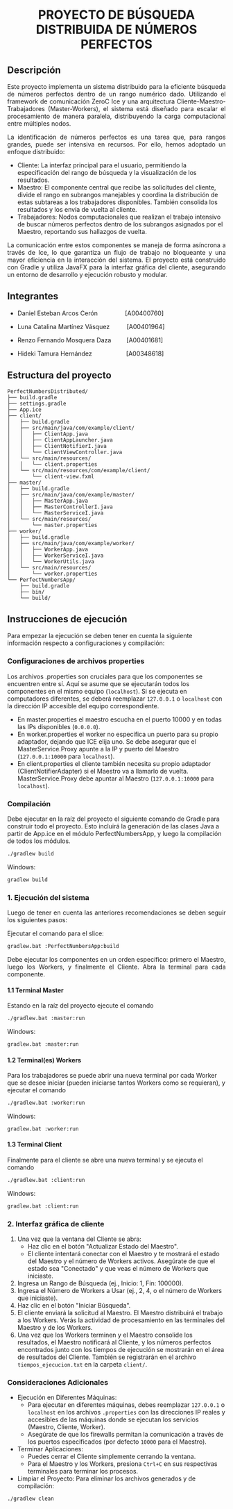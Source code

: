 # <p align="center">PROYECTO DE BÚSQUEDA DISTRIBUIDA DE NÚMEROS PERFECTOS</p>

## Descripción

<p align="justify">Este proyecto implementa un sistema distribuido para la eficiente búsqueda de números perfectos dentro de un rango numérico dado. Utilizando el framework de comunicación ZeroC Ice y una arquitectura Cliente-Maestro-Trabajadores (Master-Workers), el sistema está diseñado para escalar el procesamiento de manera paralela, distribuyendo la carga computacional entre múltiples nodos.</p>

<p align="justify">La identificación de números perfectos es una tarea que, para rangos grandes, puede ser intensiva en recursos. Por ello, hemos adoptado un enfoque distribuido:</p>

* Cliente: La interfaz principal para el usuario, permitiendo la especificación del rango de búsqueda y la visualización de los resultados.
* Maestro: El componente central que recibe las solicitudes del cliente, divide el rango en subrangos manejables y coordina la distribución de estas subtareas a los trabajadores disponibles. También consolida los resultados y los envía de vuelta al cliente.
* Trabajadores: Nodos computacionales que realizan el trabajo intensivo de buscar números perfectos dentro de los subrangos asignados por el Maestro, reportando sus hallazgos de vuelta.

<p align="justify">La comunicación entre estos componentes se maneja de forma asíncrona a través de Ice, lo que garantiza un flujo de trabajo no bloqueante y una mayor eficiencia en la interacción del sistema. El proyecto está construido con Gradle y utiliza JavaFX para la interfaz gráfica del cliente, asegurando un entorno de desarrollo y ejecución robusto y modular.</p>

## Integrantes
- Daniel Esteban Arcos Cerón &nbsp;&nbsp;&nbsp;&nbsp;&nbsp;&nbsp;&nbsp;&nbsp;&nbsp;&nbsp;&nbsp;&nbsp;&nbsp;&nbsp;&nbsp;[A00400760]

- Luna Catalina Martínez Vásquez &nbsp;&nbsp;&nbsp;&nbsp;&nbsp;&nbsp;&nbsp;&nbsp;&nbsp;[A00401964]

- Renzo Fernando Mosquera Daza &nbsp;&nbsp;&nbsp;&nbsp;&nbsp;&nbsp;&nbsp;&nbsp;[A00401681]

- Hideki Tamura Hernández &nbsp;&nbsp;&nbsp;&nbsp;&nbsp;&nbsp;&nbsp;&nbsp;&nbsp;&nbsp;&nbsp;&nbsp;&nbsp;&nbsp;&nbsp;&nbsp;&nbsp;&nbsp;&nbsp;[A00348618]

## Estructura del proyecto
```plaintext
PerfectNumbersDistributed/
├── build.gradle
├── settings.gradle
├── App.ice
├── client/
│   ├── build.gradle
│   ├── src/main/java/com/example/client/
│   │   ├── ClientApp.java
│   │   ├── ClientAppLauncher.java
│   │   ├── ClientNotifierI.java
│   │   └── ClientViewController.java
│   └── src/main/resources/
│   │   └── client.properties
│   └── src/main/resources/com/example/client/
│       └── client-view.fxml
├── master/
│   ├── build.gradle
│   ├── src/main/java/com/example/master/
│   │   ├── MasterApp.java
│   │   ├── MasterControllerI.java
│   │   └── MasterServiceI.java
│   └── src/main/resources/
│       └── master.properties
├── worker/
│   ├── build.gradle
│   ├── src/main/java/com/example/worker/
│   │   ├── WorkerApp.java
│   │   ├── WorkerServiceI.java
│   │   └── WorkerUtils.java
│   └── src/main/resources/
│       └── worker.properties
└── PerfectNumbersApp/
    ├── build.gradle
    ├── bin/
    └── build/
```

## Instrucciones de ejecución

Para empezar la ejecución se deben tener en cuenta la siguiente información respecto a configuraciones y compilación:

### Configuraciones de archivos properties

Los archivos .properties son cruciales para que los componentes se encuentren entre sí. Aquí se asume que se ejecutarán todos los componentes en el mismo equipo (`localhost`). Si se ejecuta en computadores diferentes, se deberá reemplazar `127.0.0.1` o `localhost` con la dirección IP accesible del equipo correspondiente.

* En master.properties el maestro escucha en el puerto 10000 y en todas las IPs disponibles (`0.0.0.0`).
* En worker.properties el worker no especifica un puerto para su propio adaptador, dejando que ICE elija uno. Se debe asegurar que el MasterService.Proxy apunte a la IP y puerto del Maestro (`127.0.0.1:10000` para `localhost`).
* En client.properties el cliente también necesita su propio adaptador (ClientNotifierAdapter) si el Maestro va a llamarlo de vuelta. MasterService.Proxy debe apuntar al Maestro (`127.0.0.1:10000` para `localhost`).

### Compilación

Debe ejecutar en la raíz del proyecto el siguiente comando de Gradle para construir todo el proyecto. Esto incluirá la generación de las clases Java a partir de App.ice en el módulo PerfectNumbersApp, y luego la compilación de todos los módulos.

```bash
./gradlew build
```

Windows:
```bash
gradlew build
```

### 1. Ejecución del sistema

<p align="justify">Luego de tener en cuenta las anteriores recomendaciones se deben seguir los siguientes pasos:</p>

Ejecutar el comando para el slice:

```bash
gradlew.bat :PerfectNumbersApp:build
```

<p align="justify">Debe ejecutar los componentes en un orden específico: primero el Maestro, luego los Workers, y finalmente el Cliente. Abra la terminal para cada componente.</p>

#### 1.1 Terminal Master

Estando en la raíz del proyecto ejecute el comando

```bash
./gradlew.bat :master:run
```

Windows:
```bash
gradlew.bat :master:run
```

#### 1.2 Terminal(es) Workers

Para los trabajadores se puede abrir una nueva terminal por cada Worker que se desee iniciar (pueden iniciarse tantos Workers como se requieran), y ejecutar el comando

```bash
./gradlew.bat :worker:run
```

Windows:
```bash
gradlew.bat :worker:run
```

#### 1.3 Terminal Client

Finalmente para el cliente se abre una nueva terminal y se ejecuta el comando

```bash
./gradlew.bat :client:run
```

Windows:
```bash
gradlew.bat :client:run
```

### 2. Interfaz gráfica de cliente

1. Una vez que la ventana del Cliente se abra:
    * Haz clic en el botón "Actualizar Estado del Maestro".
    * El cliente intentará conectar con el Maestro y te mostrará el estado del Maestro y el número de Workers activos. Asegúrate de que el estado sea "Conectado" y que veas el número de Workers que iniciaste.
2. Ingresa un Rango de Búsqueda (ej., Inicio: 1, Fin: 100000).
3. Ingresa el Número de Workers a Usar (ej., 2, 4, o el número de Workers que iniciaste).
4. Haz clic en el botón "Iniciar Búsqueda".
5. El cliente enviará la solicitud al Maestro. El Maestro distribuirá el trabajo a los Workers. Verás la actividad de procesamiento en las terminales del Maestro y de los Workers.
6. Una vez que los Workers terminen y el Maestro consolide los resultados, el Maestro notificará al Cliente, y los números perfectos encontrados junto con los tiempos de ejecución se mostrarán en el área de resultados del Cliente. También se registrarán en el archivo `tiempos_ejecucion.txt` en la carpeta `client/`.

### Consideraciones Adicionales
* Ejecución en Diferentes Máquinas:
    * Para ejecutar en diferentes máquinas, debes reemplazar `127.0.0.1` o `localhost` en los archivos `.properties` con las direcciones IP reales y accesibles de las máquinas donde se ejecutan los servicios (Maestro, Cliente, Worker).
    * Asegúrate de que los firewalls permitan la comunicación a través de los puertos especificados (por defecto `10000` para el Maestro).
* Terminar Aplicaciones:
    * Puedes cerrar el Cliente simplemente cerrando la ventana.
    * Para el Maestro y los Workers, presiona `Ctrl+C` en sus respectivas terminales para terminar los procesos.
* Limpiar el Proyecto: Para eliminar los archivos generados y de compilación:

```bash
./gradlew clean
```